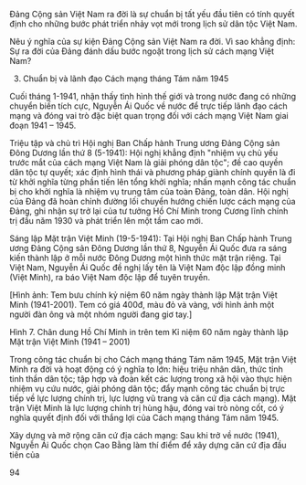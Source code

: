 Đảng Cộng sản Việt Nam ra đời là sự chuẩn bị tất yếu đầu tiên có tính quyết định cho những bước phát triển nhảy vọt mới trong lịch sử dân tộc Việt Nam.

Nêu ý nghĩa của sự kiện Đảng Cộng sản Việt Nam ra đời. Vì sao khẳng định: Sự ra đời của Đảng đánh dấu bước ngoặt trong lịch sử cách mạng Việt Nam?

3. Chuẩn bị và lãnh đạo Cách mạng tháng Tám năm 1945

Cuối tháng 1-1941, nhận thấy tình hình thế giới và trong nước đang có những chuyển biến tích cực, Nguyễn Ái Quốc về nước để trực tiếp lãnh đạo cách mạng và đóng vai trò đặc biệt quan trọng đối với cách mạng Việt Nam giai đoạn 1941 – 1945.

Triệu tập và chủ trì Hội nghị Ban Chấp hành Trung ương Đảng Cộng sản Đông Dương lần thứ 8 (5-1941): Hội nghị khẳng định "nhiệm vụ chủ yếu trước mắt của cách mạng Việt Nam là giải phóng dân tộc"; đề cao quyền dân tộc tự quyết; xác định hình thái và phương pháp giành chính quyền là đi từ khởi nghĩa từng phần tiến lên tổng khởi nghĩa; nhấn mạnh công tác chuẩn bị cho khởi nghĩa là nhiệm vụ trung tâm của toàn Đảng, toàn dân. Hội nghị của Đảng đã hoàn chỉnh đường lối chuyển hướng chiến lược cách mạng của Đảng, ghi nhận sự trở lại của tư tưởng Hồ Chí Minh trong Cương lĩnh chính trị đầu năm 1930 và phát triển lên một tầm cao mới.

Sáng lập Mặt trận Việt Minh (19-5-1941): Tại Hội nghị Ban Chấp hành Trung ương Đảng Cộng sản Đông Dương lần thứ 8, Nguyễn Ái Quốc đưa ra sáng kiến thành lập ở mỗi nước Đông Dương một hình thức mặt trận riêng. Tại Việt Nam, Nguyễn Ái Quốc đề nghị lấy tên là Việt Nam độc lập đồng minh (Việt Minh), ra báo Việt Nam độc lập để tuyên truyền.

[Hình ảnh: Tem bưu chính kỷ niệm 60 năm ngày thành lập Mặt trận Việt Minh (1941-2001). Tem có giá 400đ, màu đỏ và vàng, với hình ảnh một người đàn ông và một nhóm người đang giơ tay.]

Hình 7. Chân dung Hồ Chí Minh in trên tem Kỉ niệm 60 năm ngày thành lập Mặt trận Việt Minh (1941 – 2001)

Trong công tác chuẩn bị cho Cách mạng tháng Tám năm 1945, Mặt trận Việt Minh ra đời và hoạt động có ý nghĩa to lớn: hiệu triệu nhân dân, thức tỉnh tinh thần dân tộc; tập hợp và đoàn kết các lượng trong xã hội vào thực hiện nhiệm vụ cứu nước, giải phóng dân tộc; đẩy mạnh công tác chuẩn bị trực tiếp về lực lượng chính trị, lực lượng vũ trang và căn cứ địa cách mạng). Mặt trận Việt Minh là lực lượng chính trị hùng hậu, đóng vai trò nòng cốt, có ý nghĩa quyết định đối với thắng lợi của Cách mạng tháng Tám năm 1945.

Xây dựng và mở rộng căn cứ địa cách mạng: Sau khi trở về nước (1941), Nguyễn Ái Quốc chọn Cao Bằng làm thí điểm để xây dựng căn cứ địa đầu tiên của

94